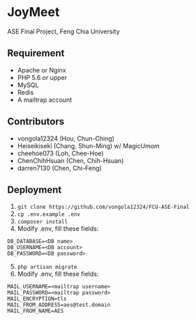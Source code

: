 # JoyMeet
ASE Final Project, Feng Chia University

## Requirement
- Apache or Nginx
- PHP 5.6 or upper
- MySQL
- Redis
- A mailtrap account

## Contributors
- vongola12324 (Hou, Chun-Ching)
- Heiseikiseki (Chang, Shun-Ming) w/ MagicUmom
- cheehoe073   (Loh, Chee-Hoe)
- ChenChihHsuan (Chen, Chih-Hsuan)
- darren7130 (Chen, Chi-Feng)

## Deployment
1. `git clone https://github.com/vongola12324/FCU-ASE-Final`
2. `cp .env.example .env`
3. `composer install`
4. Modify .env, fill these fields:
```
DB_DATABASE=<DB name>
DB_USERNAME=<DB account>
DB_PASSWORD=<DB password>
```
5. `php artisan migrate`
6. Modify .env, fill these fields:
```
MAIL_USERNAME=<mailtrap username>
MAIL_PASSWORD=<mailtrap password>
MAIL_ENCRYPTION=tls
MAIL_FROM_ADDRESS=aes@test.domain
MAIL_FROM_NAME=AES
```
